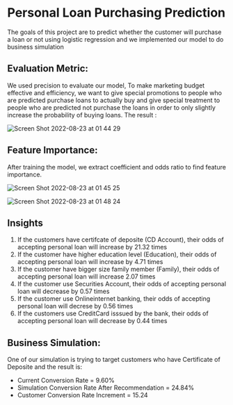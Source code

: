 # Personal Loan Purchasing Prediction
The goals of this project are to predict whether the customer will purchase a loan or not using logistic regression and we implemented our model to do business simulation

## Evaluation Metric:
We used precision to evaluate our model, To make marketing budget effective and efficiency, we want to give special promotions to people who are predicted purchase loans to actually buy and give special treatment to people who are predicted not purchase the loans in order to only slightly increase the probability of buying loans. The result :

![Screen Shot 2022-08-23 at 01 44 29](https://user-images.githubusercontent.com/106853320/185995703-c7e43427-23bc-402c-8f50-14dec5f2d38b.png)

## Feature Importance:
After training the model, we extract coefficient and odds ratio to find feature importance. 

![Screen Shot 2022-08-23 at 01 45 25](https://user-images.githubusercontent.com/106853320/185996239-b45d706c-5e90-45ae-bac7-860d26831eab.png)

![Screen Shot 2022-08-23 at 01 48 24](https://user-images.githubusercontent.com/106853320/185996366-48e16af5-19d2-4dea-ad82-baa126b836fc.png)

## Insights
1. If the customers have certifcate of deposite (CD Account), their odds of accepting personal loan will increase by 21.32 times
2. If the customer have higher education level (Education), their odds of accepting personal loan will increase by 4.71 times
3. If the customer have bigger size family member (Family), their odds of accepting personal loan will increase 2.07 times
4. If the customer use Securities Account, their odds of accepting personal loan will decrease by 0.57 times
5. If the customer use Onlineinternet banking, their odds of accepting personal loan will decrese by 0.56 times
6. If the customers use CreditCard isssued by the bank, their odds of accepting personal loan will decrease by 0.44 times

## Business Simulation:
One of our simulation is trying to target customers who have Certificate of Deposite and the result is:
- Current Conversion Rate = 9.60%
- Simulation Conversion Rate After Recommendation = 24.84%
- Customer Conversion Rate Increment =  15.24
